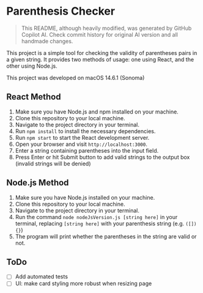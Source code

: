 # Parenthesis Checker

> This README, although heavily modified, was generated by GitHub Copilot AI. Check commit history for original AI version and all handmade changes.

This project is a simple tool for checking the validity of parentheses pairs in a given string. It provides two methods of usage: one using React, and the other using Node.js.

This project was developed on macOS 14.6.1 (Sonoma)

## React Method

1. Make sure you have Node.js and npm installed on your machine.
2. Clone this repository to your local machine.
3. Navigate to the project directory in your terminal.
4. Run `npm install` to install the necessary dependencies.
5. Run `npm start` to start the React development server.
6. Open your browser and visit `http://localhost:3000`.
7. Enter a string containing parentheses into the input field.
8. Press Enter or hit Submit button to add valid strings to the output box (invalid strings will be denied)

## Node.js Method

1. Make sure you have Node.js installed on your machine.
2. Clone this repository to your local machine.
3. Navigate to the project directory in your terminal.
4. Run the command `node nodeJsVersion.js [string here]` in your terminal, replacing `[string here]` with your parenthesis string (e.g. `([]){}`)
5. The program will print whether the parentheses in the string are valid or not.

## ToDo

- [ ] Add automated tests
- [ ] UI: make card styling more robust when resizing page
